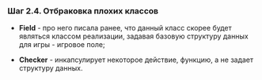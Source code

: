 ### Шаг 2.4. Отбраковка плохих классов

- **Field** - про него писала ранее, что данный класс скорее будет являться классом реализации, задавая базовую структуру данных для игры - игровое поле;

- **Checker** - инкапсулирует некоторое действие, функцию, а не задает структуру данных.